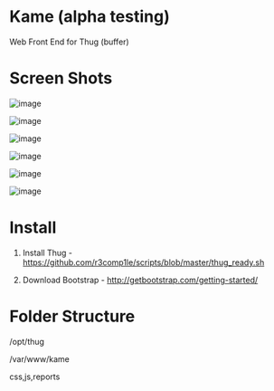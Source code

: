 Kame (alpha testing)
===

Web Front End for Thug (buffer)


Screen Shots
=====
![image](http://imgur.com/47DthFe.jpg)

![image](http://imgur.com/eIoGRut.jpg)

![image](http://imgur.com/sp7rFzW.jpg)

![image](http://imgur.com/E0UPpOl.jpg)

![image](http://imgur.com/1We9Fp8.jpg)

![image](http://imgur.com/GurYt3I.jpg)


Install
=====

1. Install Thug - https://github.com/r3comp1le/scripts/blob/master/thug_ready.sh

2. Download Bootstrap - http://getbootstrap.com/getting-started/

Folder Structure
=====
/opt/thug

/var/www/kame

css,js,reports
